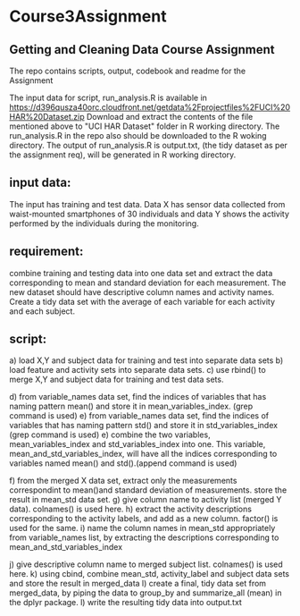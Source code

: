 # Course3Assignment
Getting and Cleaning Data Course Assignment
----------------------------------------

The repo contains scripts, output, codebook and readme for the Assignment

The input data for script, run_analysis.R is available in https://d396qusza40orc.cloudfront.net/getdata%2Fprojectfiles%2FUCI%20HAR%20Dataset.zip
Download and extract the contents of the file mentioned above to "UCI HAR Dataset" folder in R working directory. The run_analysis.R in the repo
also should be downloaded to the R woking directory. The output of run_analysis.R is output.txt, (the tidy dataset as per the assignment req), will
be generated in R working directory.

input data:
-----------
The input has training and test data. Data X has sensor data collected from waist-mounted smartphones of 30 individuals and data Y shows the 
activity performed by the individuals during the monitoring.
 
requirement:
------------
combine training and testing data into one data set and extract the data corresponding to mean and standard deviation for each measurement. 
The new dataset should  have descriptive column names and activity names. Create a tidy data set with the average of each variable for each
activity and each subject.

script:
--------

a) load X,Y and subject data for training and test into separate data sets
b) load feature and activity sets into separate data sets.
c) use rbind() to merge X,Y and subject data for training and test data sets. 

d) from variable_names data set, find the indices of variables that has naming pattern mean() and store it in mean_variables_index. (grep command is used)
e) from variable_names data set, find the indices of variables that has naming pattern std() and store it in std_variables_index (grep command is used)
e) combine the two variables, mean_variables_index and std_variables_index into one. This variable, mean_and_std_variables_index, 
   will have all the indices corresponding to variables named mean() and std().(append command is used)
   
f) from the merged X data set, extract only the measurements correspondint to mean()and standard deviation of measurements. store the result in mean_std data set.
g) give column name to activity list (merged Y data). colnames() is used here.
h) extract the activity descriptions corresponding to the activity labels, and add as a new column. factor() is used for the same.
i) name the column names in mean_std appropriately from variable_names list, by extracting the descriptions corresponding to mean_and_std_variables_index
 
j) give descriptive column name to merged subject list. colnames() is used here.
k) using cbind, combine mean_std, activity_label and subject data sets and store the result in merged_data
l) create a final, tidy data set from merged_data, by piping the data to group_by and summarize_all (mean) in the dplyr package.
l) write the resulting tidy data into output.txt


